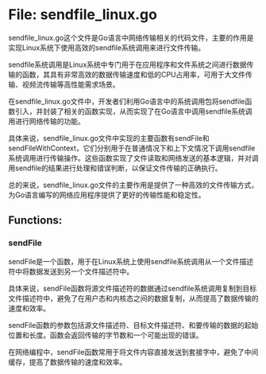 # File: sendfile_linux.go

sendfile_linux.go这个文件是Go语言中网络传输相关的代码文件，主要的作用是实现Linux系统下使用高效的sendfile系统调用来进行文件传输。

sendfile系统调用是Linux系统中专门用于在应用程序和文件系统之间进行数据传输的函数，其具有非常高效的数据传输速度和低的CPU占用率，可用于大文件传输、视频流传输等高性能需求场景。

在sendfile_linux.go文件中，开发者们利用Go语言中的系统调用包将sendfile函数引入，并封装了相关的函数实现，从而实现了在Go语言中调用sendfile系统调用进行网络传输的功能。

具体来说，sendfile_linux.go文件中实现的主要函数有sendFile和sendFileWithContext，它们分别用于在普通情况下和上下文情况下调用sendfile系统调用进行传输操作。这些函数实现了文件读取和网络发送的基本逻辑，并对调用sendfile的结果进行处理和错误判断，以保证文件传输的正确执行。

总的来说，sendfile_linux.go文件的主要作用是提供了一种高效的文件传输方式，为Go语言编写的网络应用程序提供了更好的传输性能和稳定性。

## Functions:

### sendFile

sendFile是一个函数，用于在Linux系统上使用sendfile系统调用从一个文件描述符中将数据发送到另一个文件描述符中。

具体来说，sendFile函数将源文件描述符的数据通过sendfile系统调用复制到目标文件描述符中，避免了在用户态和内核态之间的数据复制，从而提高了数据传输的速度和效率。

sendFile函数的参数包括源文件描述符、目标文件描述符、和要传输的数据的起始位置和长度。函数会返回传输的字节数和一个可能出现的错误。

在网络编程中，sendFile函数常用于将文件内容直接发送到套接字中，避免了中间缓存，提高了数据传输的速度和效率。



